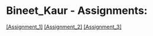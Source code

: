 # Bineet_Kaur - Assignments:
[[Assignment_1]](https://nift-web-design.github.io/Bineet_Kaur/Assignment_1)
[[Assignment_2]](https://nift-web-design.github.io/Bineet_Kaur/Assignment_2)
[[Assignment_3]](https://nift-web-design.github.io/Bineet_Kaur/Assignment_3)
